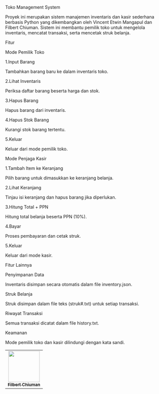 Toko Management System

Proyek ini merupakan sistem manajemen inventaris dan kasir sederhana berbasis Python yang dikembangkan oleh Vincent Etwin Mangapul dan Filbert Chiuman. Sistem ini membantu pemilik toko untuk mengelola inventaris, mencatat transaksi, serta mencetak struk belanja.

Fitur

Mode Pemilik Toko

1.Input Barang

Tambahkan barang baru ke dalam inventaris toko.

2.Lihat Inventaris

Periksa daftar barang beserta harga dan stok.

3.Hapus Barang

Hapus barang dari inventaris.

4.Hapus Stok Barang

Kurangi stok barang tertentu.

5.Keluar

Keluar dari mode pemilik toko.

Mode Penjaga Kasir

1.Tambah Item ke Keranjang

Pilih barang untuk dimasukkan ke keranjang belanja.

2.Lihat Keranjang

Tinjau isi keranjang dan hapus barang jika diperlukan.

3.Hitung Total + PPN

Hitung total belanja beserta PPN (10%).

4.Bayar

Proses pembayaran dan cetak struk.

5.Keluar

Keluar dari mode kasir.

Fitur Lainnya

Penyimpanan Data

Inventaris disimpan secara otomatis dalam file inventory.json.

Struk Belanja

Struk disimpan dalam file teks (struk#.txt) untuk setiap transaksi.

Riwayat Transaksi

Semua transaksi dicatat dalam file history.txt.

Keamanan

Mode pemilik toko dan kasir dilindungi dengan kata sandi.

<table>
  <tbody>
    <tr>
      <td align="center"><a href="https://github.com/Retsuw"><img src="https://avatars.githubusercontent.com/u/129819001?v=4" width="100px;" alt=""/><br /><sub><b>Filbert Chiuman </b></sub></a></td>
    </tr>
  </tbody>
</table>
